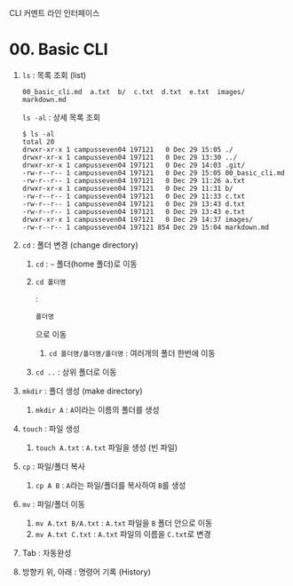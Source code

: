 CLI 커멘트 라인 인터페이스 



# 00. Basic CLI

1. `ls` : 목록 조회 (list)

   ```
   00_basic_cli.md  a.txt  b/  c.txt  d.txt  e.txt  images/  markdown.md
   ```

   `ls -al` : 상세 목록 조회

   ```
   $ ls -al
   total 20
   drwxr-xr-x 1 campusseven04 197121   0 Dec 29 15:05 ./
   drwxr-xr-x 1 campusseven04 197121   0 Dec 29 13:30 ../
   drwxr-xr-x 1 campusseven04 197121   0 Dec 29 14:03 .git/
   -rw-r--r-- 1 campusseven04 197121   0 Dec 29 15:05 00_basic_cli.md
   -rw-r--r-- 1 campusseven04 197121   0 Dec 29 11:26 a.txt
   drwxr-xr-x 1 campusseven04 197121   0 Dec 29 11:31 b/
   -rw-r--r-- 1 campusseven04 197121   0 Dec 29 11:33 c.txt
   -rw-r--r-- 1 campusseven04 197121   0 Dec 29 13:43 d.txt
   -rw-r--r-- 1 campusseven04 197121   0 Dec 29 13:43 e.txt
   drwxr-xr-x 1 campusseven04 197121   0 Dec 29 14:37 images/
   -rw-r--r-- 1 campusseven04 197121 854 Dec 29 15:04 markdown.md
   ```

2. `cd` : 폴더 변경 (change directory)

   1. `cd` : `~` 폴더(home 폴더)로 이동

   2. ```
      cd 폴더명
      ```

       

      :

       

      ```
      폴더명
      ```

      으로 이동

      1. `cd 폴더명/폴더명/폴더명` : 여러개의 폴더 한번에 이동

   3. `cd ..` : 상위 폴더로 이동

3. `mkdir` : 폴더 생성 (make directory)

   1. `mkdir A` : `A`이라는 이름의 폴더를 생성

4. `touch` : 파일 생성

   1. `touch A.txt` : `A.txt` 파일을 생성 (빈 파일)

5. `cp` : 파일/폴더 복사

   1. `cp A B` : `A`라는 파일/폴더를 복사하여 `B`를 생성

6. `mv` : 파일/폴더 이동

   1. `mv A.txt B/A.txt` : `A.txt` 파일을 `B` 폴더 안으로 이동
   2. `mv A.txt C.txt` : `A.txt` 파일의 이름을 `C.txt`로 변경

7. Tab : 자동완성

8. 방향키 위, 아래 : 명령어 기록 (History)